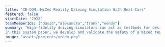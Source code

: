 ```yaml
---
title: "XR-OOM: MiXed Reality Driving Simulation With Real Cars"
featured: false
startDate: "2022"
teamMemberIds: ["david","alexandra","frank","wendy"]
summary: "High-fidelity driving simulators can act as testbeds for designing in-vehicle interfaces or validating the safety of novel driver assistance features. 
In this system paper, we develop and validate the safety of a mixed reality driving simulator system that enables us to superimpose virtual objects and events into the view of participants engaging in real-world driving in unmodified vehicles. To this end, we have validated the mixed reality system for basic driver cockpit and low-speed driving tasks, comparing the use of the system with non-headset and with the headset driving conditions, to ensure that participants behave and perform similarly using this system as they would otherwise. Read our paper here: https://doi.org/10.1145/3491102.3517704"
image: "assets/projects/xroom.png"
---
```

